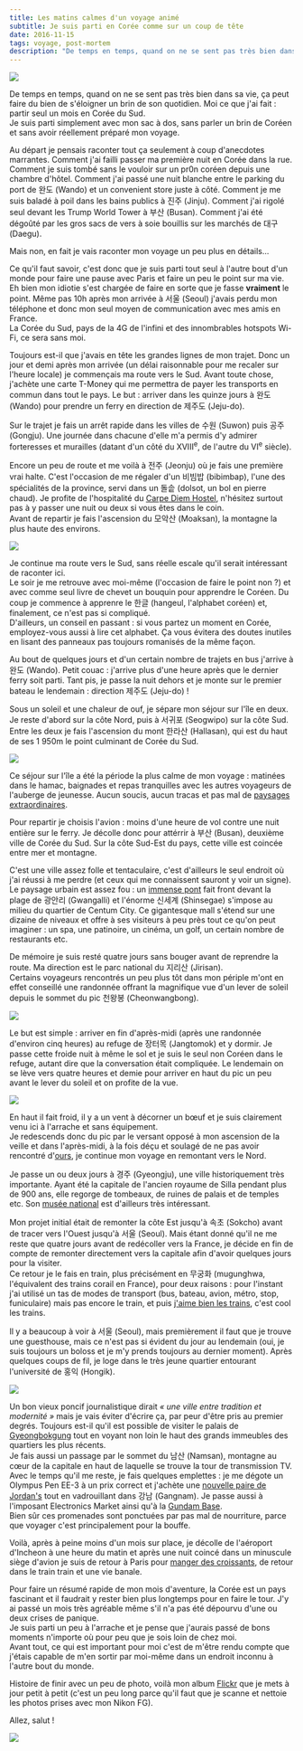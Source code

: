 ```yaml
---
title: Les matins calmes d'un voyage animé
subtitle: Je suis parti en Corée comme sur un coup de tête
date: 2016-11-15
tags: voyage, post-mortem
description: "De temps en temps, quand on ne se sent pas très bien dans sa vie, ça peut faire du bien de s'éloigner un brin de son quotidien. Moi ce que j'ai fait : partir seul un mois en Corée du Sud."
---
```


![](https://c2.staticflickr.com/6/5820/30230962403_6d3d3043aa_z.jpg)

De temps en temps, quand on ne se sent pas très bien dans sa vie, ça peut faire du bien de s'éloigner un brin de son quotidien.
Moi ce que j'ai fait&nbsp;: partir seul un mois en Corée du Sud.  
Je suis parti simplement avec mon sac à dos, sans parler un brin de Coréen et sans avoir réellement préparé mon voyage.

Au départ je pensais raconter tout ça seulement à coup d'anecdotes marrantes. Comment j'ai failli passer ma première nuit en Corée dans la rue. Comment je suis tombé sans le vouloir sur un pr0n coréen depuis une chambre d'hôtel. Comment j'ai passé une nuit blanche entre le parking du port de 완도 (Wando) et un convenient store juste à côté. Comment je me suis baladé à poil dans les bains publics à 진주 (Jinju). Comment j'ai rigolé seul devant les Trump World Tower à 부산 (Busan). Comment j'ai été dégoûté par les gros sacs de vers à soie bouillis sur les marchés de 대구 (Daegu).

Mais non, en fait je vais raconter mon voyage un peu plus en détails...

<!--more-->

Ce qu'il faut savoir, c'est donc que je suis parti tout seul à l'autre bout d'un monde pour faire une pause avec Paris et faire un peu le point sur ma vie. Eh bien mon idiotie s'est chargée de faire en sorte que je fasse **vraiment** le point. Même pas 10h après mon arrivée à 서울 (Seoul) j'avais perdu mon téléphone et donc mon seul moyen de communication avec mes amis en France.  
La Corée du Sud, pays de la 4G de l'infini et des innombrables hotspots Wi-Fi, ce sera sans moi.

Toujours est-il que j'avais en tête les grandes lignes de mon trajet. Donc un jour et demi après mon arrivée (un délai raisonnable pour me recaler sur l'heure locale) je commençais ma route vers le Sud. Avant toute chose, j'achète une carte T-Money qui me permettra de payer les transports en commun dans tout le pays. Le but&nbsp;: arriver dans les quinze jours à 완도 (Wando) pour prendre un ferry en direction de 제주도 (Jeju-do).

Sur le trajet je fais un arrêt rapide dans les villes de 수원 (Suwon) puis 공주 (Gongju). Une journée dans chacune d'elle m'a permis d'y admirer forteresses et murailles (datant d'un côté du XVIII<sup>e</sup>, de l'autre du VI<sup>e</sup> siècle).

Encore un peu de route et me voilà à 전주 (Jeonju) où je fais une première vrai halte. C'est l'occasion de me régaler d'un 비빔밥 (bibimbap), l'une des spécialités de la province, servi dans un 돌솥 (dolsot, un bol en pierre chaud). Je profite de l'hospitalité du [Carpe Diem Hostel](https://www.facebook.com/carpediemhostel), n'hésitez surtout pas à y passer une nuit ou deux si vous êtes dans le coin.  
Avant de repartir je fais l'ascension du 모악산 (Moaksan), la montagne la plus haute des environs.

![](https://c2.staticflickr.com/6/5591/30750078082_2ca7df2bd6_z.jpg)

Je continue ma route vers le Sud, sans réelle escale qu'il serait intéressant de raconter ici.  
Le soir je me retrouve avec moi-même (l'occasion de faire le point non&nbsp;?) et avec comme seul livre de chevet un bouquin pour apprendre le Coréen. Du coup je commence à apprenre le 한글 (hangeul, l'alphabet coréen) et, finalement, ce n'est pas si compliqué.  
D'ailleurs, un conseil en passant&nbsp;: si vous partez un moment en Corée, employez-vous aussi à lire cet alphabet. Ça vous évitera des doutes inutiles en lisant des panneaux pas toujours romanisés de la même façon.

Au bout de quelques jours et d'un certain nombre de trajets en bus j'arrive à 완도 (Wando). Petit couac&nbsp;: j'arrive plus d'une heure après que le dernier ferry soit parti. Tant pis, je passe la nuit dehors et je monte sur le premier bateau le lendemain&nbsp;: direction 제주도 (Jeju-do)&nbsp;!

Sous un soleil et une chaleur de ouf, je sépare mon séjour sur l'île en deux. Je reste d'abord sur la côte Nord, puis à 서귀포 (Seogwipo) sur la côte Sud. Entre les deux je fais l'ascension du mont 한라산 (Hallasan), qui est du haut de ses 1&nbsp;950m le point culminant de Corée du Sud.

![](https://c2.staticflickr.com/6/5322/30778307591_c5664e02cf_z.jpg)

Ce séjour sur l'île a été la période la plus calme de mon voyage&nbsp;: matinées dans le hamac, baignades et repas tranquilles avec les autres voyageurs de l'auberge de jeunesse. Aucun soucis, aucun tracas et pas mal de [paysages extraordinaires](https://en.wikipedia.org/wiki/Seongsan_Ilchulbong#/media/File:Seongsan_Ilchulbong_from_the_air.jpg).

Pour repartir je choisis l'avion&nbsp;: moins d'une heure de vol contre une nuit entière sur le ferry. Je décolle donc pour attérrir à 부산 (Busan), deuxième ville de Corée du Sud. Sur la côte Sud-Est du pays, cette ville est coincée entre mer et montagne.

C'est une ville assez folle et tentaculaire, c'est d'ailleurs le seul endroit où j'ai réussi à me perdre (et ceux qui me connaissent sauront y voir un signe).  
Le paysage urbain est assez fou&nbsp;: un [immense pont](https://fr.wikipedia.org/wiki/Pont_Gwangan) fait front devant la plage de 광안리 (Gwangalli) et l'énorme 신세계 (Shinsegae) s'impose au milieu du quartier de Centum City. Ce gigantesque mall s'étend sur une dizaine de niveaux et offre à ses visiteurs à peu près tout ce qu'on peut imaginer&nbsp;: un spa, une patinoire, un cinéma, un golf, un certain nombre de restaurants etc.

De mémoire je suis resté quatre jours sans bouger avant de reprendre la route. Ma direction est le parc national du 지리산 (Jirisan).  
Certains voyageurs rencontrés un peu plus tôt dans mon périple m'ont en effet conseillé une randonnée offrant la magnifique vue d'un lever de soleil depuis le sommet du pic 천왕봉 (Cheonwangbong).

![](/content/blog/2016/11/les-matins-calmes-d-un-voyage-anime/sunset.jpg)

Le but est simple&nbsp;: arriver en fin d'après-midi (après une randonnée d'environ cinq heures) au refuge de 장터목 (Jangtomok) et y dormir. Je passe cette froide nuit à même le sol et je suis le seul non Coréen dans le refuge, autant dire que la conversation était compliquée. Le lendemain on se lève vers quatre heures et demie pour arriver en haut du pic un peu avant le lever du soleil et on profite de la vue.

![](/content/blog/2016/11/les-matins-calmes-d-un-voyage-anime/sunrise.jpg)

En haut il fait froid, il y a un vent à décorner un bœuf et je suis clairement venu ici à l'arrache et sans équipement.  
Je redescends donc du pic par le versant opposé à mon ascension de la veille et dans l'après-midi, à la fois déçu et soulagé de ne pas avoir rencontré d'[ours](http://english.knps.or.kr/Knp/Jirisan/Intro/FlagstaffSpecies.aspx), je continue mon voyage en remontant vers le Nord.

Je passe un ou deux jours à 경주 (Gyeongju), une ville historiquement très importante. Ayant été la capitale de l'ancien royaume de Silla pendant plus de 900 ans, elle regorge de tombeaux, de ruines de palais et de temples etc. Son [musée national](http://english.visitkorea.or.kr/enu/ATR/SI_EN_3_1_1_1.jsp) est d'ailleurs très intéressant.

Mon projet initial était de remonter la côte Est jusqu'à 속초 (Sokcho) avant de tracer vers l'Ouest jusqu'à 서울 (Seoul). Mais étant donné qu'il ne me reste que quatre jours avant de redécoller vers la France, je décide en fin de compte de remonter directement vers la capitale afin d'avoir quelques jours pour la visiter.  
Ce retour je le fais en train, plus précisément en 무궁화 (mugunghwa, l'équivalent des trains corail en France), pour deux raisons&nbsp;: pour l'instant j'ai utilisé un tas de modes de transport (bus, bateau, avion, métro, stop, funiculaire) mais pas encore le train, et puis [j'aime bien les trains](https://www.youtube.com/watch?v=hHkKJfcBXcw), c'est cool les trains.

Il y a beaucoup à voir à 서울 (Seoul), mais premièrement il faut que je trouve une guesthouse, mais ce n'est pas si évident du jour au lendemain (oui, je suis toujours un boloss et je m'y prends toujours au dernier moment). Après quelques coups de fil, je loge dans le très jeune quartier entourant l'université de 홍익 (Hongik).

![](https://c2.staticflickr.com/6/5690/30234322554_6444f76a86_z.jpg)

Un bon vieux poncif journalistique dirait *«&nbsp;une ville entre tradition et modernité&nbsp;»* mais je vais éviter d'écrire ça, par peur d'être pris au premier degrés. Toujours est-il qu'il est possible de visiter le palais de [Gyeongbokgung](http://french.visitkorea.or.kr/fre/SI/SI_FR_4_2_1_1.jsp) tout en voyant non loin le haut des grands immeubles des quartiers les plus récents.  
Je fais aussi un passage par le sommet du 남산 (Namsan), montagne au cœur de la capitale en haut de laquelle se trouve la tour de transmission TV.  
Avec le temps qu'il me reste, je fais quelques emplettes&nbsp;: je me dégote un Olympus Pen EE-3 à un prix correct et j'achète une [nouvelle paire de Jordan's](https://twitter.com/pauljoannon/status/780830960086646784) tout en vadrouillant dans 강남 (Gangnam). Je passe aussi à l'imposant Electronics Market ainsi qu'à la [Gundam Base](https://www.facebook.com/pages/Gundam-Base/202098183213319).  
Bien sûr ces promenades sont ponctuées par pas mal de nourriture, parce que voyager c'est principalement pour la bouffe.  

Voilà, après à peine moins d'un mois sur place, je décolle de l'aéroport d'Incheon à une heure du matin et après une nuit coincé dans un minuscule siège d'avion je suis de retour à Paris pour [manger des croissants](https://www.youtube.com/watch?v=pIhQ-ND0QHY&t=37), de retour dans le train train et une vie banale.

<div class="separator" style="width:50%;margin:auto;"></div>

Pour faire un résumé rapide de mon mois d'aventure, la Corée est un pays fascinant et il faudrait y rester bien plus longtemps pour en faire le tour. J'y ai passé un mois très agréable même s'il n'a pas été dépourvu d'une ou deux crises de panique.  
Je suis parti un peu à l'arrache et je pense que j'aurais passé de bons moments n'importe où pour peu que je sois loin de chez moi.  
Avant tout, ce qui est important pour moi c'est de m'être rendu compte que j'étais capable de m'en sortir par moi-même dans un endroit inconnu à l'autre bout du monde.

Histoire de finir avec un peu de photo, voilà mon album [Flickr](https://www.flickr.com/photos/paulloz/albums/72157672659471174) que je mets à jour petit à petit (c'est un peu long parce qu'il faut que je scanne et nettoie les photos prises avec mon Nikon&nbsp;FG).

Allez, salut&nbsp;!

![](/content/blog/2016/11/les-matins-calmes-d-un-voyage-anime/paulloz.gif)
